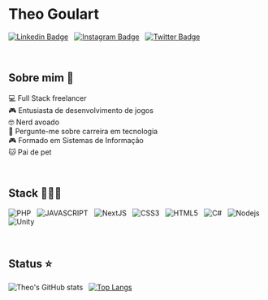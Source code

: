 # Theo Goulart

[![Linkedin Badge](https://img.shields.io/badge/Linkedin-323330?style=for-the-badge&logo=linkedin&logoColor=0A66C2)](https://www.linkedin.com/in/theogoulart/) &nbsp;
[![Instagram Badge](https://img.shields.io/badge/Instagram-323330?style=for-the-badge&logo=instagram&logoColor=E4405F)](https://www.instagram.com/_theogoulart/) &nbsp;
[![Twitter Badge](https://img.shields.io/badge/twitter-323330?style=for-the-badge&logo=twitter&logoColor=1DA1F2)](https://twitter.com/ataquedodev)

<br>

## Sobre mim 🎯

💻 Full Stack freelancer<br>
🎮 Entusiasta de desenvolvimento de jogos<br>
🤓 Nerd avoado<br>
💬 Pergunte-me sobre carreira em tecnologia<br>
🎮 Formado em Sistemas de Informação<br>
🐱 Pai de pet

<br>

## Stack 👩🏻‍💻
![PHP](https://img.shields.io/badge/PHP-20232A?style=flat&logo=php&logoColor=777BB4) &nbsp;
![JAVASCRIPT](https://img.shields.io/badge/JavaScript-323330?flat&logo=javascript&logoColor=F7DF1E) &nbsp;
![NextJS](https://img.shields.io/badge/NextJs-black?style=flat&logo=next.js) &nbsp;
![CSS3](https://img.shields.io/badge/CSS3-1572B6?style=flat&logo=css3&logoColor=white) &nbsp;
![HTML5](https://img.shields.io/badge/HTML5-E34F26?style=flat&logo=html5&logoColor=white) &nbsp;
![C#](https://img.shields.io/badge/c%23-%23239120.svg?style=flat&logo=c-sharp&logoColor=white) &nbsp;
![Nodejs](https://img.shields.io/badge/-Nodejs-black?style=flat&logo=Node.js) &nbsp;
![Unity](https://img.shields.io/badge/Unity-black?style=flat&logo=unity)

<br>

## Status ⭐
![Theo's GitHub stats](https://github-readme-stats.vercel.app/api?username=theogoulart&line_height=20&show_icons=true&theme=tokyonight) &nbsp;
[![Top Langs](https://github-readme-stats.vercel.app/api/top-langs/?username=theogoulart&layout=compact&theme=tokyonight)](https://github.com/anuraghazra/github-readme-stats)

<!--
**theogoulart/theogoulart** is a ✨ _special_ ✨ repository because its `README.md` (this file) appears on your GitHub profile.

Here are some ideas to get you started:

- 🔭 I’m currently working on ...
- 🌱 I’m currently learning ...
- 👯 I’m looking to collaborate on ...
- 🤔 I’m looking for help with ...
- 💬 Ask me about ...
- 📫 How to reach me: ...
- 😄 Pronouns: ...
- ⚡ Fun fact: ...
-->
